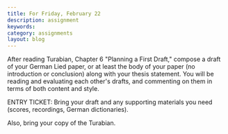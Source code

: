 ```yaml
---
title: For Friday, February 22
description: assignment
keywords: 
category: assignments
layout: blog
---
```


After reading Turabian, Chapter 6 "Planning a First Draft," compose a draft of your German Lied paper, or at least the body of your paper (no introduction or conclusion) along with your thesis statement. You will be reading and evaluating each other's drafts, and commenting on them in terms of both content and style.

ENTRY TICKET: Bring your draft and any supporting materials you need (scores, recordings, German dictionaries).

Also, bring your copy of the Turabian.
